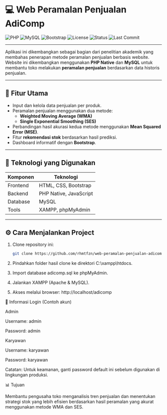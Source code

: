 # 💻 Web Peramalan Penjualan AdiComp

![PHP](https://img.shields.io/badge/PHP-7.4%2B-blue?logo=php)
![MySQL](https://img.shields.io/badge/MySQL-Database-orange?logo=mysql)
![Bootstrap](https://img.shields.io/badge/Bootstrap-Frontend-purple?logo=bootstrap)
![License](https://img.shields.io/badge/License-MIT-green)
![Status](https://img.shields.io/badge/Status-Final_Project-success)
![Last Commit](https://img.shields.io/github/last-commit/rhmtfzn/web-peramalan-penjualan-adicomp)

---

Aplikasi ini dikembangkan sebagai bagian dari penelitian akademik yang membahas penerapan metode peramalan penjualan berbasis website. 
Website ini dikembangkan menggunakan **PHP Native** dan **MySQL** untuk membantu toko melakukan **peramalan penjualan** berdasarkan data historis penjualan.

---

## 🚀 Fitur Utama
- Input dan kelola data penjualan per produk.  
- Peramalan penjualan menggunakan dua metode:
  - **Weighted Moving Average (WMA)**
  - **Single Exponential Smoothing (SES)**  
- Perbandingan hasil akurasi kedua metode menggunakan **Mean Squared Error (MSE)**.  
- Fitur **rekomendasi stok** berdasarkan hasil prediksi.  
- Dashboard informatif dengan **Bootstrap**.

---

## 🧩 Teknologi yang Digunakan
| Komponen | Teknologi |
|-----------|------------|
| Frontend  | HTML, CSS, Bootstrap |
| Backend   | PHP Native, JavaScript |
| Database  | MySQL |
| Tools     | XAMPP, phpMyAdmin |

---

## ⚙️ Cara Menjalankan Project
1. Clone repository ini:
   ```bash
   git clone https://github.com/rhmtfzn/web-peramalan-penjualan-adicomp.git
   
2. Pindahkan folder hasil clone ke direktori C:\xampp\htdocs\.

3. Import database adicomp.sql ke phpMyAdmin.

4. Jalankan XAMPP (Apache & MySQL).

5. Akses melalui browser: http://localhost/adicomp


🔐 Informasi Login (Contoh akun)

Admin

Username: admin

Password: admin

Karyawan

Username: karyawan

Password: karyawan

Catatan: Untuk keamanan, ganti password default ini sebelum digunakan di lingkungan produksi.


📊 Tujuan

Membantu pengusaha toko menganalisis tren penjualan dan menentukan strategi stok yang lebih efisien berdasarkan hasil peramalan yang akurat menggunakan metode WMA dan SES.
